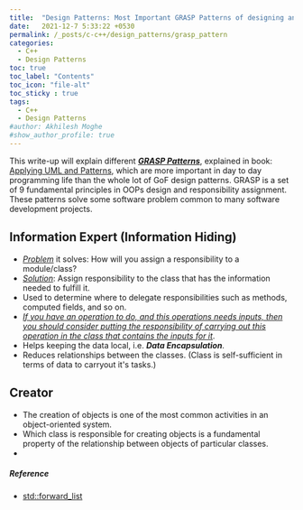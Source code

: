 ```yaml
---
title:  "Design Patterns: Most Important GRASP Patterns of designing an application or module "
date:   2021-12-7 5:33:22 +0530
permalink: /_posts/c-c++/design_patterns/grasp_pattern
categories:
  - C++
  - Design Patterns
toc: true
toc_label: "Contents"
toc_icon: "file-alt"
toc_sticky : true
tags:
  - C++
  - Design Patterns
#author: Akhilesh Moghe
#show_author_profile: true
---
```


This write-up will explain different __*<u>GRASP Patterns</u>*__, explained in book: [Applying UML and Patterns](https://www.amazon.com/gp/product/0131489062/ref=as_li_qf_asin_il_tl?ie=UTF8&tag=fluentcpp-20&creative=9325&linkCode=as2&creativeASIN=0131489062&linkId=43cfc4d0a6ea922ef663317e4f91db85), which are more important in day to day programming life than the whole lot of GoF design patterns.
GRASP is a set of 9 fundamental principles in OOPs design and responsibility assignment.
These patterns solve some software problem common to many software development projects.

## Information Expert (Information Hiding)
  - *<u>Problem</u>* it solves: How will you assign a responsibility to a module/class?
  - *<u>Solution</u>*: Assign responsibility to the class that has the information needed to fulfill it.
  - Used to determine where to delegate responsibilities such as methods, computed fields, and so on.
  - *<u>If you have an operation to do, and this operations needs inputs, then you should consider putting the responsibility of carrying out this operation in the class that contains the inputs for it</u>*.
  - Helps keeping the data local, i.e. __*Data Encapsulation*__.
  - Reduces relationships between the classes. (Class is self-sufficient in terms of data to carryout it's tasks.)

## Creator
  - The creation of objects is one of the most common activities in an object-oriented system.
  - Which class is responsible for creating objects is a fundamental property of the relationship between objects of particular classes.
  - 

##### Reference
  - [std::forward_list](https://www.cplusplus.com/reference/forward_list/forward_list/)


